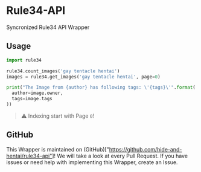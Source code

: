 # Rule34-API

Syncronized Rule34 API Wrapper

## Usage
```python
import rule34

rule34.count_images('gay tentacle hentai')
images = rule34.get_images('gay tentacle hentai', page=0)

print("The Image from {author} has following tags: \'{tags}\'".format(
  author=image.owner,
  tags=image.tags
))
```

> :warning: Indexing start with Page `0`!

## GitHub
This Wrapper is maintained on (GitHub)["https://github.com/hide-and-hentai/rule34-api"]!
We will take a look at every Pull Request.
If you have issues or need help with implementing this Wrapper, create an Issue.
